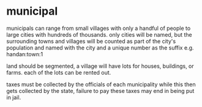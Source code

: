 # municipal

municipals can range from small villages with only a handful of people to large cities with hundreds of thousands.  only cities will be named, but the surrounding towns and villages will be counted as part of the city's population and named with the city and a unique number as the suffix e.g. handan:town:1

land should be segmented, a village will have lots for houses, buildings, or farms.  each of the lots can be rented out.

taxes must be collected by the officials of each municipality while this then gets collected by the state, failure to pay these taxes may end in being put in jail.